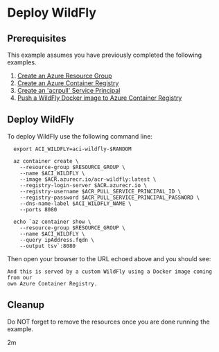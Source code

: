 
# Deploy WildFly

## Prerequisites

This example assumes you have previously completed the following examples.

1. [Create an Azure Resource Group](../../group/create/)
1. [Create an Azure Container Registry](../../acr/create/)
1. [Create an 'acrpull' Service Principal](../../acr/create-acrpull-service-principal/)
1. [Push a WildFly Docker image to Azure Container Registry](../../acr/wildfly/)

## Deploy WildFly

To deploy WildFly use the following command line:

```shell
  export ACI_WILDFLY=aci-wildfly-$RANDOM

  az container create \
    --resource-group $RESOURCE_GROUP \
    --name $ACI_WILDFLY \
    --image $ACR.azurecr.io/acr-wildfly:latest \
    --registry-login-server $ACR.azurecr.io \
    --registry-username $ACR_PULL_SERVICE_PRINCIPAL_ID \
    --registry-password $ACR_PULL_SERVICE_PRINCIPAL_PASSWORD \
    --dns-name-label $ACI_WILDFLY_NAME \
    --ports 8080

  echo `az container show \
    --resource-group $RESOURCE_GROUP \
    --name $ACI_WILDFLY \
    --query ipAddress.fqdn \
    --output tsv`:8080
```

Then open your browser to the URL echoed above and you should see:

```text
And this is served by a custom WildFly using a Docker image coming from our 
own Azure Container Registry.
```

## Cleanup

Do NOT forget to remove the resources once you are done running the example.

2m
